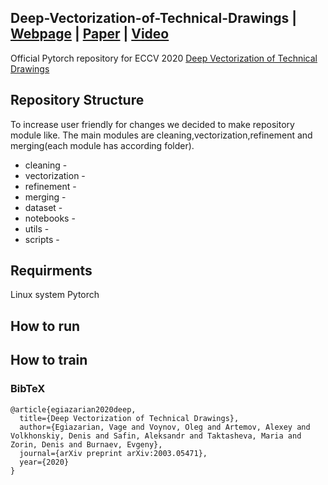 ## Deep-Vectorization-of-Technical-Drawings | [Webpage](http://adase.group/3ddl/projects/vectorization/) | [Paper](https://arxiv.org/abs/2003.05471) | [Video](https://youtu.be/v_0UrjbTtHg)
Official Pytorch repository for ECCV 2020 [Deep Vectorization of Technical Drawings]()
 
## Repository Structure

To increase user friendly for changes we decided to make repository module like.
The main modules are cleaning,vectorization,refinement and merging(each module has according folder).

* cleaning -
* vectorization -
* refinement - 
* merging - 
* dataset - 
* notebooks -  
* utils -
* scripts -

## Requirments
Linux system 
Pytorch



## How to run 



## How to train 

### BibTeX
```
@article{egiazarian2020deep,
  title={Deep Vectorization of Technical Drawings},
  author={Egiazarian, Vage and Voynov, Oleg and Artemov, Alexey and Volkhonskiy, Denis and Safin, Aleksandr and Taktasheva, Maria and Zorin, Denis and Burnaev, Evgeny},
  journal={arXiv preprint arXiv:2003.05471},
  year={2020}
}